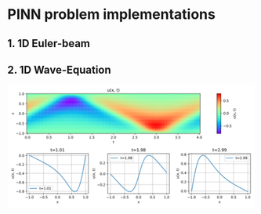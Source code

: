 # PINN problem implementations

## 1. 1D Euler-beam



## 2. 1D Wave-Equation

<img src="./wave_result.svg" />
